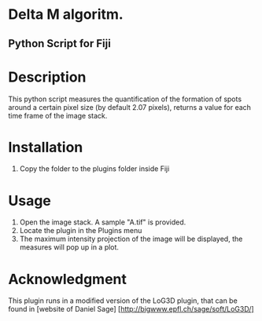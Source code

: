 # Delta M algoritm.
## Python Script for Fiji

Description
============
This python script measures the quantification of the formation of spots around a certain pixel size (by default 2.07 pixels), returns a value for each time frame of the image stack.

Installation
============

1) Copy the folder to the plugins folder inside Fiji

Usage
============
1) Open the image stack. A sample "A.tif" is provided.
2) Locate the plugin in the Plugins menu
3) The maximum intensity projection of the image will be displayed, the measures will pop up in a plot.
 
 Acknowledgment
 ==============
 This plugin runs in a modified version of the LoG3D plugin, that can be found in
[website of Daniel Sage] [http://bigwww.epfl.ch/sage/soft/LoG3D/]
